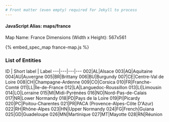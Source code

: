 ```yaml
---
# Front matter (even empty) required for Jekyll to process
---
```


#### JavaScript Alias: maps/france

Map Name: France
Dimensions (Width x Height): 567x561



{% embed_spec_map france-map.js %}

### List of Entities

ID | Short label | Label
---|---|---|---
002|AL|Alsace
003|AQ|Aquitaine
004|AU|Auvergne
005|BR|Brittany
006|BU|Burgundy
007|CE|Centre-Val de Loire
008|CH|Champagne-Ardenne
009|CO|Corsica
010|FR|Franche-Comté
011|LL|Île-de-France
012|LA|Languedoc-Roussillon
013|LI|Limousin
014|LO|Lorraine
015|MI|Midi-Pyrénées
016|NO|Nord-Pas-de-Calais
017|NR|Lower Normandy
018|PD|Pays de la Loire
019|PI|Picardy
020|PC|Poitou-Charentes
021|PR|PACA (Provence-Alpes-Côte D'Azur)
022|RH|Rhône-Alpes
023|HN|Upper Normandy
024|FG|French|Guiana
025|GD|Guadeloupe
026|MN|Martinique
027|MT|Mayotte
028|RN|Réunion

